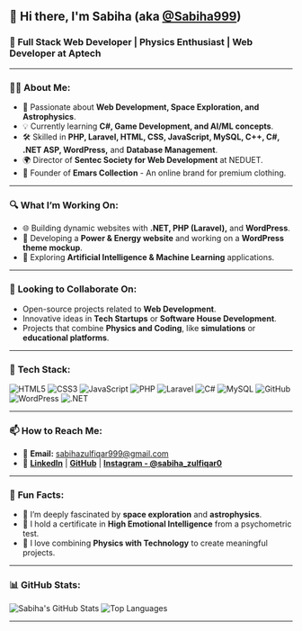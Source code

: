 ## 👋 Hi there, I'm **Sabiha** (aka [@Sabiha999](https://github.com/Sabiha999))

### 🚀 Full Stack Web Developer | Physics Enthusiast | Web Developer at Aptech

---

### 👩‍💻 **About Me:**
- 🎯 Passionate about **Web Development, Space Exploration, and Astrophysics**.
- 💡 Currently learning **C#, Game Development, and AI/ML concepts**.
- 🛠️ Skilled in **PHP, Laravel, HTML, CSS, JavaScript, MySQL, C++, C#, .NET ASP, WordPress,** and **Database Management**.
- 🌍 Director of **Sentec Society for Web Development** at NEDUET.
- 💼 Founder of **Emars Collection** - An online brand for premium clothing.

---

### 🔍 **What I’m Working On:**
- 🌐 Building dynamic websites with **.NET, PHP (Laravel),** and **WordPress**.
- 📱 Developing a **Power & Energy website** and working on a **WordPress theme mockup**.
- 🤖 Exploring **Artificial Intelligence & Machine Learning** applications.

---

### 🤝 **Looking to Collaborate On:**
- Open-source projects related to **Web Development**.
- Innovative ideas in **Tech Startups** or **Software House Development**.
- Projects that combine **Physics and Coding**, like **simulations** or **educational platforms**.

---

### 💼 **Tech Stack:**

![HTML5](https://img.shields.io/badge/HTML5-E34F26?style=for-the-badge&logo=html5&logoColor=white)
![CSS3](https://img.shields.io/badge/CSS3-1572B6?style=for-the-badge&logo=css3&logoColor=white)
![JavaScript](https://img.shields.io/badge/JavaScript-F7DF1E?style=for-the-badge&logo=javascript&logoColor=black)
![PHP](https://img.shields.io/badge/PHP-777BB4?style=for-the-badge&logo=php&logoColor=white)
![Laravel](https://img.shields.io/badge/Laravel-FF2D20?style=for-the-badge&logo=laravel&logoColor=white)
![C#](https://img.shields.io/badge/C%23-239120?style=for-the-badge&logo=c-sharp&logoColor=white)
![MySQL](https://img.shields.io/badge/MySQL-005C84?style=for-the-badge&logo=mysql&logoColor=white)
![GitHub](https://img.shields.io/badge/GitHub-181717?style=for-the-badge&logo=github&logoColor=white)
![WordPress](https://img.shields.io/badge/WordPress-21759B?style=for-the-badge&logo=wordpress&logoColor=white)
![.NET](https://img.shields.io/badge/.NET-512BD4?style=for-the-badge&logo=dotnet&logoColor=white)

---

### 📫 **How to Reach Me:**
- 📧 **Email:** sabihazulfiqar999@gmail.com
- 💼 [**LinkedIn**](www.linkedin.com/in/sabiha-zulfiqar-ahmed-70a292293) | [**GitHub**](https://github.com/Sabiha999) | [**Instagram - @sabiha_zulfiqar0**](https://www.facebook.com/EmarsCollection)

---

### 🌟 **Fun Facts:**
- 🚀 I’m deeply fascinated by **space exploration** and **astrophysics**.
- 🧠 I hold a certificate in **High Emotional Intelligence** from a psychometric test.
- 🎯 I love combining **Physics with Technology** to create meaningful projects.

---

### 📊 **GitHub Stats:**

![Sabiha's GitHub Stats](https://github-readme-stats.vercel.app/api?username=Sabiha999&show_icons=true&theme=radical)
![Top Languages](https://github-readme-stats.vercel.app/api/top-langs/?username=Sabiha999&layout=compact&theme=radical)

---

<!---
Sabiha999/Sabiha999 is a ✨ special ✨ repository because its `README.md` (this file) appears on your GitHub profile.
You can click the Preview link to take a look at your changes.
--->
